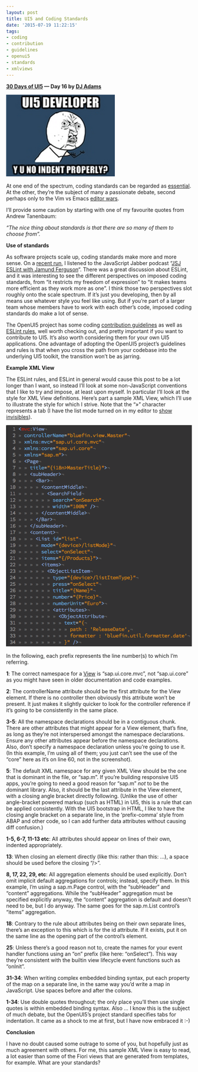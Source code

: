 ```yaml
---
layout: post
title: UI5 and Coding Standards
date: '2015-07-19 11:22:15'
tags:
- coding
- contribution
- guidelines
- openui5
- standards
- xmlviews
---
```


**[30 Days of UI5](/2015/07/04/30-days-of-ui5/) &mdash; Day 16 by [DJ Adams](//qmacro.org/about/)**

![Y-U-NO meme](/content/images/2018/02/Screen-Shot-2015-07-19-at-07.09.23.png)

At one end of the spectrum, coding standards can be regarded as [essential](https://jaxenter.com/power-ten-nasas-coding-commandments-114124.html). At the other, they’re the subject of many a passionate debate, second perhaps only to the Vim vs Emacs [editor wars](https://en.wikipedia.org/wiki/Editor_war).

I’ll provide some caution by starting with one of my favourite quotes from Andrew Tanenbaum: 

*“The nice thing about standards is that there are so many of them to choose from”.*

**Use of standards**

As software projects scale up, coding standards make more and more sense. On a [recent run](https://www.endomondo.com/users/1074038/workouts/555294655), I listened to the JavaScript Jabber podcast “[JSJ ESLint with Jamund Ferguson](http://devchat.tv/js-jabber/162-jsj-eslint-with-jamund-ferguson)“. There was a great discussion about ESLint, and it was interesting to see the different perspectives on imposed coding standards, from “it restricts my freedom of expression” to “it makes teams more efficient as they work more as one”. I think those two perspectives slot roughly onto the scale spectrum. If it’s just you developing, then by all means use whatever style you feel like using. But if you’re part of a larger team whose members have to work with each other’s code, imposed coding standards do make a lot of sense.

The OpenUI5 project has some coding [contribution guidelines](https://github.com/SAP/openui5/blob/master/CONTRIBUTING.md#contribute-code) as well as [ESLint rules](https://github.com/SAP/openui5/blob/master/.eslintrc), well worth checking out, and pretty important if you want to contribute to UI5. It’s also worth considering them for your own UI5 applications. One advantage of adopting the OpenUI5 project’s guidelines and rules is that when you cross the path from your codebase into the underlying UI5 toolkit, the transition won’t be as jarring.

**Example XML View**

The ESLint rules, and ESLint in general would cause this post to be a lot longer than I want, so instead I’ll look at some non-JavaScript conventions that I like to try and impose, at least upon myself. In particular I’ll look at the style for XML View definitions. Here’s part a sample XML View, which I’ll use to illustrate the style for which I strive. Note that the “»” character represents a tab (I have the list mode turned on in my editor to [show invisibles](http://vimcasts.org/episodes/show-invisibles/)).

![sample code](/content/images/2018/02/Screen-Shot-2015-07-19-at-09.40.55.png)

In the following, each prefix represents the line number(s) to which I’m referring.

**1**: The correct namespace for a [View](https://openui5.hana.ondemand.com/#docs/api/symbols/sap.ui.core.mvc.View.html) is “sap.ui.core.mvc”, not “sap.ui.core” as you might have seen in older documentation and code examples.

**2**: The controllerName attribute should be the first attribute for the View element. If there is no controller then obviously this attribute won’t be present. It just makes it slightly quicker to look for the controller reference if it’s going to be consistently in the same place.

**3-5**: All the namespace declarations should be in a contiguous chunk. There are other attributes that might appear for a View element, that’s fine, as long as they’re not interspersed amongst the namespace declarations. Ensure any other attributes appear before the namespace declarations. Also, don’t specify a namespace declaration unless you’re going to use it. (In this example, I’m using all of them; you just can’t see the use of the “core” here as it’s on line 60, not in the screenshot).

**5**: The default XML namespace for any given XML View should be the one that is dominant in the file, or “sap.m”. If you’re building responsive UI5 apps, you’re going to need a good reason for “sap.m” *not* to be the dominant library. Also, it should be the last attribute in the View element, with a closing angle bracket directly following. (Unlike the use of other angle-bracket powered markup (such as HTML) in UI5, this is a rule that can be applied consistently. With the UI5 bootstrap in HTML, I like to have the closing angle bracket on a separate line, in the ‘prefix-comma’ style from ABAP and other code, so I can add further data attributes without causing diff confusion.)

**1-5, 6-7, 11-13 etc**: All attributes should appear on lines of their own, indented appropriately.

**13**: When closing an element directly (like this: <element /> rather than this: <element>…</element>), a space should be used before the closing “/>”.

**8, 17, 22, 29, etc**: All aggregation elements should be used explicitly. Don’t omit implicit default aggregations for controls; instead, specify them. In this example, I’m using a sap.m.Page control, with the “subHeader” and “content” aggregations. While the “subHeader” aggregation must be specified explicitly anyway, the “content” aggregation is default and doesn’t need to be, but I do anyway. The same goes for the sap.m.List control’s “items” aggregation.

**18**: Contrary to the rule about attributes being on their own separate lines, there’s an exception to this which is for the id attribute. If it exists, put it on the same line as the opening part of the control’s element.

**25**: Unless there’s a good reason not to, create the names for your event handler functions using an “on” prefix (like here: “onSelect”). This way they’re consistent with the builtin view lifecycle event functions such as “onInit”.

**31-34**: When writing complex embedded binding syntax, put each property of the map on a separate line, in the same way you’d write a map in JavaScript. Use spaces before and after the colons.

**1-34**: Use double quotes throughout; the only place you’ll then use single quotes is within embedded binding syntax. Also … I know this is the subject of much debate, but the OpenUI5’s project standard specifies tabs for indentation. It came as a shock to me at first, but I have now embraced it :-)

**Conclusion**

I have no doubt caused some outrage to some of you, but hopefully just as much agreement with others. For me, this sample XML View is easy to read, a lot easier than some of the Fiori views that are generated from templates, for example. What are your standards?


